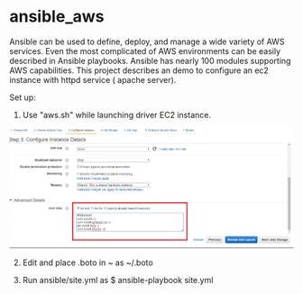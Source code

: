 # ansible_aws
Ansible can be used to define, deploy, and manage a wide variety of AWS services.
Even the most complicated of AWS environments can be easily described in Ansible playbooks.
Ansible has nearly 100 modules supporting AWS capabilities. 
This project describes an demo to configure an ec2 instance with httpd service ( apache server).

Set up:
1. Use "aws.sh" while launching driver EC2 instance.

![ScreenShot](https://github.com/max6746/ansible_aws/blob/master/Screenshot%20(543).png)

2. Edit and place .boto in ~ as ~/.boto

3. Run ansible/site.yml as $ ansible-playbook site.yml
